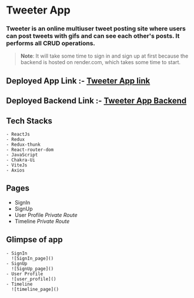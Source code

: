 # **Tweeter App**
### Tweeter is an online multiuser tweet posting site where users can post tweets with gifs and can see each other's posts. It performs all CRUD operations.

> **Note**: It will take some time to sign in and sign up at first because the backend is hosted on render.com, which takes some time to start.

## Deployed App Link :- [Tweeter App link](https://tweeter-app-adv.netlify.app/)
## Deployed Backend Link :- [Tweeter App Backend](https://mock-8-coding-vite.onrender.com/)

## Tech Stacks
    - ReactJs
    - Redux
    - Redux-thunk
    - React-router-dom
    - JavaScript
    - Chakra-Ui
    - ViteJs
    - Axios

## Pages
   - SignIn
   - SignUp
   - User Profile *Private Route*
   - Timeline *Private Route*
   
## Glimpse of app
    - SignIn
      ![SignIn_page]()
    - SignUp
      ![SignUp_page]()
    - User Profile
      ![user_profile]()
    - Timeline
      ![timeline_page]()

